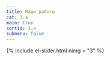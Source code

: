 ```yaml
---
title: Наши работы
cat: 3.a
main: true
sortid: 3.a
submenu: false
---
```


{% include el-slider.html  nimg = "3" %}